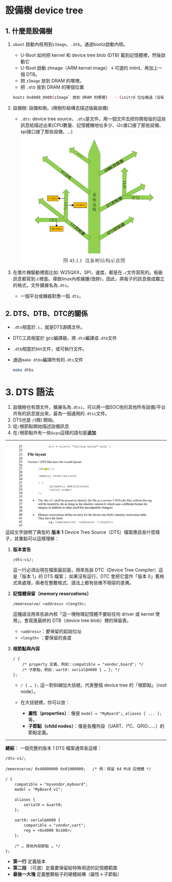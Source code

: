 # 設備樹 device tree
## 1. 什麼是設備樹
1. `uboot` 啟動內核用到`zImage`、`.dtb`。通過bootz啟動內核。
    - U-Boot 如何把 kernel 和 device tree blob (DTB) 載到記憶體裡，然後啟動它
    - U-Boot 啟動 zImage（ARM kernel image）＋可選的 initrd，再加上一個 DTB。
    - 把 `zImage` 放到 DRAM 的哪裡。
    - 把 `.dtb` 放到 DRAM 的哪個位置
    ```bash
    bootz 0x8080_0000(zImage` 放到 DRAM 的哪裡)   - (initrd 位址略過（沒有 initrd，就填個 `-`）)   0x8300_0000(把 .dtb 放到 DRAM 的哪個位置)
    ```
2. 設備樹: 設備和樹。(用樹形結構去描述版級設備)
    - `.dts`: device tree source，`.dts`是文件，用一個文件去把你開發版的這些訊息給描述出來(CPU數量、記憶體機地址多少、i2c接口接了那些設備、spi接口接了那些設備、...)![alt text](../class_13/image.png)

3. 在單片機驅動裡面比如: W25QXX，SPI，速度，都是在`.c`文件寫死的。板級訊息都寫到.c裡面。導致linux內核擁腫(很胖)，因此，將板子的訊息做成獨立的格式，文件擴展名為`.dts`。
    - 一個平台或機器對應一個`.dts`。

## 2. DTS、DTB、DTC的關係
- `.dts`相當於`.c`，就是DTS源碼文件。
- DTC工具相當於 gcc編譯器，將`.dts`編譯成`.dtb`文件
- `.dtb`相當於bin文件，或可執行文件。

- 通過`make dtbs`編譯所有的`.dts`文件
    ```bash
    make dtbs
    ```
# 3. DTS 語法
1. 設備樹也有頭文件，擴展名為`.dtsi`，可以將一個SOC他的其他所有設備/平台共有的訊息提出來，最為一個通用的`.dtsi`文件。
2. DTS也是 `/`(根) 開始。
3. 從`/`根節點開始描述設備訊息
4. 在`/`根節點外有一些`&cpu`這樣的語句是**追加**

---
![alt text](image.png)
這段文字說明了典型的 **版本 1** Device Tree Source（DTS）檔案應該長什麼樣子，其重點可以這樣理解：

1. **版本宣告**

   ```dts
   /dts-v1/;
   ```

   這一行必須出現在檔案最前面，用來告訴 DTC（Device Tree Compiler）這是「版本 1」的 DTS 檔案；
   如果沒有這行，DTC 會把它當作「版本 0」舊格式來處理，兩者在整數格式、語法上都有些微不相容的差異。

2. **記憶體保留（memory reservations）**

   ```dts
   /memreserve/ <address> <length>;
   ```

   這種語法用來告訴內核「這一塊物理記憶體不要給任何 driver 或 kernel 使用」，會寫進最終的 DTB（device tree blob）裡的保留表。

   * `<address>`：要保留的起始位址
   * `<length>` ：要保留的長度

3. **根節點與內容**

   ```dts
   / {
       /* property 定義，例如：compatible = "vendor,board"; */
       /* 子節點，例如：uart0: serial@4000 { … }; */
   };
   ```

   * `/ { … };` 這一對斜線加大括號，代表整個 device tree 的「根節點」（root node）。
   * 在大括號裡，你可以放：

     * **屬性（properties）**：像是 `model = "MyBoard";`, `aliases { ... };` 等。
     * **子節點（child nodes）**：像是各種外設（UART、I²C、GPIO……）的節點定義。

---

**總結**：
一個完整的版本 1 DTS 檔案通常長這樣：

```dts
/dts-v1/;

/memreserve/ 0x40000000 0x01000000;   /* 例：保留 64 MiB 記憶體 */
 
/ {
    compatible = "myvendor,myboard";
    model = "MyBoard v1";

    aliases {
        serial0 = &uart0;
    };

    uart0: serial@4000 {
        compatible = "vendor,uart";
        reg = <0x4000 0x100>;
    };

    /* … 其他外設節點 … */
};
```

* **第一行** 定義版本
* **第二段** （可選）定義要保留給特殊用途的記憶體範圍
* **最後一大塊** 定義整顆板子的硬體結構（屬性＋子節點）

